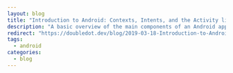 ```yaml
---
layout: blog
title: "Introduction to Android: Contexts, Intents, and the Activity lifecycle"
description: "A basic overview of the main components of an Android app and how they interact with each other and the Android system."
redirect: "https://doubledot.dev/blog/2019-03-18-Introduction-to-Android/"
tags:
  - android
categories:
  - blog
---
```

